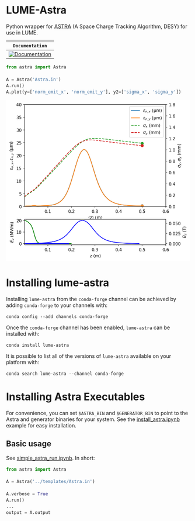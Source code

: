 


# LUME-Astra
Python wrapper for [ASTRA](http://www.desy.de/~mpyflo/) (A Space Charge Tracking Algorithm, DESY) for use in LUME.

**`Documentation`** |
------------------- |
[![Documentation](https://img.shields.io/badge/astra-documentation-blue.svg)](https://christophermayes.github.io/lume-astra/)  |

```python
from astra import Astra

A = Astra('Astra.in')
A.run()
A.plot(y=['norm_emit_x', 'norm_emit_y'], y2=['sigma_x', 'sigma_y'])
```
![](assets/apex-gun-lume-astra.png)


Installing lume-astra
=====================

Installing `lume-astra` from the `conda-forge` channel can be achieved by adding `conda-forge` to your channels with:

```
conda config --add channels conda-forge
```

Once the `conda-forge` channel has been enabled, `lume-astra` can be installed with:

```
conda install lume-astra
```

It is possible to list all of the versions of `lume-astra` available on your platform with:

```
conda search lume-astra --channel conda-forge

```


Installing Astra Executables
=====================

For convenience, you can set `$ASTRA_BIN` and `$GENERATOR_BIN` to point to the Astra and generator binaries for your system. See the [install_astra.ipynb](./examples/install_astra.ipynb) example for easy installation.


## Basic usage

See [simple_astra_run.ipynb](./examples/basic_astra_examples.ipynb). In short:

```python
from astra import Astra

A = Astra('../templates/Astra.in')

A.verbose = True
A.run()
...
output = A.output
```


